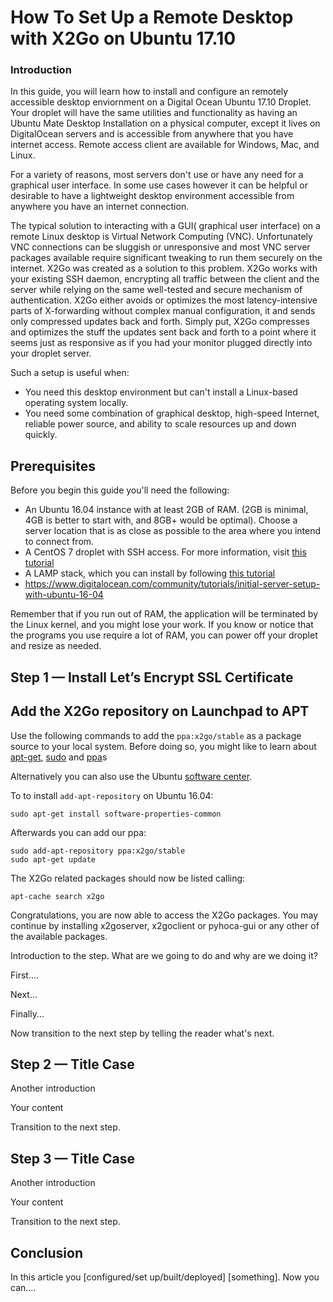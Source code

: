 # How To Set Up a Remote Desktop with X2Go on Ubuntu 17.10

### Introduction

In this guide, you will learn how to install and configure an remotely accessible desktop enviornment on a Digital Ocean Ubuntu 17.10 Droplet. 
Your droplet will have the same utilities and functionality  as having an Ubuntu Mate Desktop Installation on a physical computer, except it lives on DigitalOcean servers and is accessible from anywhere that you have internet access. 
Remote access client are available for Windows, Mac, and Linux.

For a variety of reasons, most servers don't use or have any need for a graphical user interface.
In some use cases however it can be helpful or desirable to have a lightweight desktop environment accessible from anywhere you have an internet connection.

The typical solution to interacting with a GUI( graphical user interface) on a remote Linux desktop is Virtual Network Computing (VNC). Unfortunately VNC connections can be sluggish or unresponsive and most VNC server packages available require significant tweaking to run them securely on the internet. X2Go was created as a solution to this problem. 
X2Go works with your existing SSH daemon, encrypting all traffic between the client and the server while relying on the same well-tested and secure mechanism of authentication.
X2Go either avoids or optimizes the most latency-intensive parts of X-forwarding without complex manual configuration, it and sends only compressed updates back and forth.
Simply put, X2Go compresses and optimizes the stuff the updates sent back and forth to a point where it seems just as responsive as if you had your monitor plugged directly into your droplet server. 

 Such a setup is useful when:

- You need this desktop environment but can't install a Linux-based operating system locally.
- You need some combination of graphical desktop, high-speed Internet, reliable power source, and ability to scale resources up and down quickly.


## Prerequisites

Before you begin this guide you'll need the following:

- An Ubuntu 16.04 instance with at least 2GB of RAM. (2GB is minimal, 4GB is better to start with, and 8GB+ would be optimal). Choose a server location that is as close as possible to the area where you intend to connect from.
-   A CentOS 7 droplet with SSH access. For more information, visit [this tutorial](https://www.digitalocean.com/community/tutorials/initial-server-setup-with-centos-7)
-   A LAMP stack, which you can install by following [this tutorial](https://www.digitalocean.com/community/tutorials/how-to-install-linux-apache-mysql-php-lamp-stack-on-centos-7)
- https://www.digitalocean.com/community/tutorials/initial-server-setup-with-ubuntu-16-04

Remember that if you run out of RAM, the application will be terminated by the Linux kernel, and you might lose your work. If you know or notice that the programs you use require a lot of RAM, you can power off your droplet and resize as needed.

## Step 1 — Install Let’s Encrypt SSL Certificate

## Add the X2Go repository on Launchpad to APT

Use the following commands to add the `ppa:x2go/stable` as a package source to your local system. Before doing so, you might like to learn about [apt-get](https://help.ubuntu.com/community/AptGet), [sudo](https://help.ubuntu.com/community/RootSudo) and [ppa](https://help.ubuntu.com/community/Repositories/CommandLine#Adding_Launchpad_PPA_Repositories)s

Alternatively you can also use the Ubuntu [software center](https://help.ubuntu.com/community/Repositories/Ubuntu#Adding_PPAs).


To to install `add-apt-repository` on Ubuntu 16.04:

```
sudo apt-get install software-properties-common
```

Afterwards you can add our ppa:

```
sudo add-apt-repository ppa:x2go/stable
sudo apt-get update
```

The X2Go related packages should now be listed calling:

```
apt-cache search x2go
```

Congratulations, you are now able to access the X2Go packages. You may continue by installing x2goserver, x2goclient or pyhoca-gui or any other of the available packages.

Introduction to the step. What are we going to do and why are we doing it?

First....

Next...

Finally...

Now transition to the next step by telling the reader what's next.

## Step 2 — Title Case

Another introduction

Your content

Transition to the next step.

## Step 3 — Title Case

Another introduction

Your content

Transition to the next step.

## Conclusion

In this article you [configured/set up/built/deployed] [something]. Now you can....
